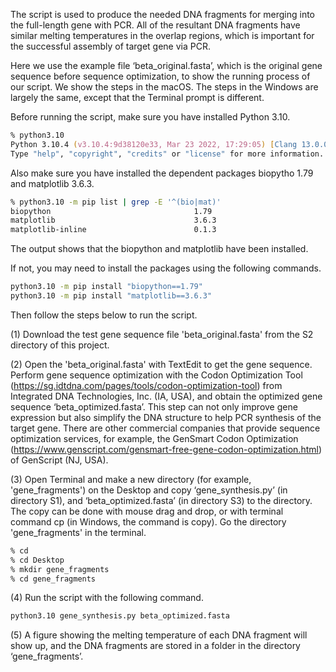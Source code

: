 
The script is used to produce the needed DNA fragments for merging into the full-length gene with PCR. All of the resultant DNA fragments have similar melting temperatures in the overlap regions, which is important for the successful assembly of target gene via PCR.

Here we use the example file ‘beta_original.fasta’, which is the original gene sequence before sequence optimization, to show the running process of our script. We show the steps in the macOS. The steps in the Windows are largely the same, except that the Terminal prompt is different.

Before running the script, make sure you have installed Python 3.10.
```zsh
% python3.10
Python 3.10.4 (v3.10.4:9d38120e33, Mar 23 2022, 17:29:05) [Clang 13.0.0 (clang-1300.0.29.30)] on darwin
Type "help", "copyright", "credits" or "license" for more information.
```
Also make sure you have installed the dependent packages biopytho 1.79 and matplotlib 3.6.3. 
```zsh
% python3.10 -m pip list | grep -E '^(bio|mat)'
biopython                                1.79
matplotlib                               3.6.3
matplotlib-inline                        0.1.3
```
The output shows that the biopython and matplotlib have been installed.

If not, you may need to install the packages using the following commands.
```zsh
python3.10 -m pip install "biopython==1.79"
python3.10 -m pip install "matplotlib==3.6.3"
```
Then follow the steps below to run the script.

(1) Download the test gene sequence file 'beta_original.fasta' from the S2 directory of this project.

(2) Open the 'beta_original.fasta' with TextEdit to get the gene sequence. Perform gene sequence optimization with the Codon Optimization Tool (https://sg.idtdna.com/pages/tools/codon-optimization-tool) from Integrated DNA Technologies, Inc. (IA, USA), and obtain the optimized gene sequence ‘beta_optimized.fasta’. This step can not only improve gene expression but also simplify the DNA structure to help PCR synthesis of the target gene. There are other commercial companies that provide sequence optimization services, for example, the GenSmart Codon Optimization (https://www.genscript.com/gensmart-free-gene-codon-optimization.html) of GenScript (NJ, USA).

(3) Open Terminal and make a new directory (for example, 'gene_fragments') on the Desktop and copy ‘gene_synthesis.py’ (in directory S1), and ‘beta_optimized.fasta’ (in directory S3) to the directory. The copy can be done with mouse drag and drop, or with terminal command cp (in Windows, the command is copy). Go the directory 'gene_fragments' in the terminal.
```zsh
% cd
% cd Desktop
% mkdir gene_fragments
% cd gene_fragments
```
(4) Run the script with the following command.
```zsh
python3.10 gene_synthesis.py beta_optimized.fasta
```
(5) A figure showing the melting temperature of each DNA fragment will show up, and the DNA fragments are stored in a folder in the directory ‘gene_fragments’.
